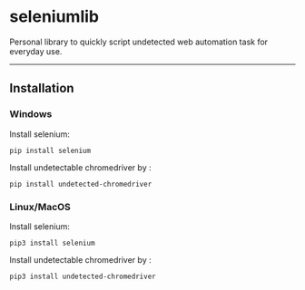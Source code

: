 # seleniumlib
Personal library to quickly script undetected web automation task for everyday use.

---

## Installation

### Windows 

Install selenium:

`pip install selenium`

Install undetectable chromedriver by :

`pip install undetected-chromedriver`


### Linux/MacOS
Install selenium:

`pip3 install selenium`

Install undetectable chromedriver by :

`pip3 install undetected-chromedriver`
